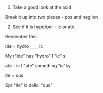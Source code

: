 
1. Take a good look at the acid

Break it up into two pieces - pos and neg ion

2. See if it is hypo/per - ic or ate

Remember this:

ide = hydro ____ ic

My r"ide" has "hydro" l "ic" s

ate - ic
I "ate" something "ic"ky 

ite = ous

Spr "ite" is delici "ous"


